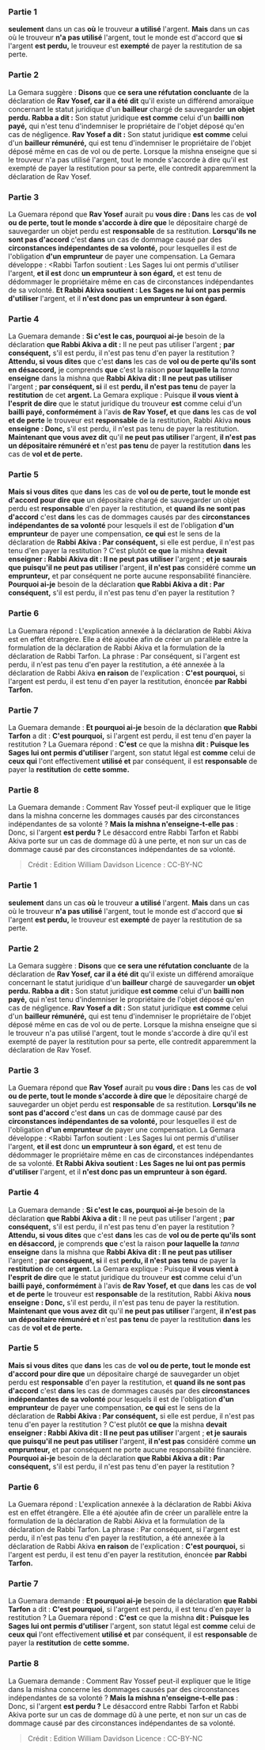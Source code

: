 
### Partie 1
<b>seulement</b> dans un cas <b>où</b> le trouveur <b>a utilisé</b> l'argent. <b>Mais</b> dans un cas où le trouveur <b>n'a pas utilisé</b> l'argent, tout le monde est d'accord que <b>si</b> l'argent <b>est perdu,</b> le trouveur est <b>exempté</b> de payer la restitution de sa perte.

### Partie 2
La Gemara suggère : <b>Disons</b> que <b>ce sera une réfutation concluante</b> de la déclaration de <b>Rav Yosef, car il a été dit</b> qu'il existe un différend amoraïque concernant le statut juridique d'un <b>bailleur</b> chargé de sauvegarder <b>un objet perdu. Rabba a dit :</b> Son statut juridique <b>est comme</b> celui d'un <b>bailli non payé,</b> qui n'est tenu d'indemniser le propriétaire de l'objet déposé qu'en cas de négligence. <b>Rav Yosef a dit :</b> Son statut juridique <b>est comme</b> celui d'un <b>bailleur rémunéré,</b> qui est tenu d'indemniser le propriétaire de l'objet déposé même en cas de vol ou de perte. Lorsque la mishna enseigne que si le trouveur n'a pas utilisé l'argent, tout le monde s'accorde à dire qu'il est exempté de payer la restitution pour sa perte, elle contredit apparemment la déclaration de Rav Yosef.

### Partie 3
La Guemara répond que <b>Rav Yosef</b> aurait pu <b>vous dire : Dans</b> les cas de <b>vol ou de perte, tout le monde s'accorde à dire que</b> le dépositaire chargé de sauvegarder un objet perdu est <b>responsable</b> de sa restitution. <b>Lorsqu'ils ne sont pas d'accord</b> c'est <b>dans</b> un cas de dommage causé par des <b>circonstances indépendantes de sa volonté,</b> pour lesquelles il est de l'obligation <b>d'un emprunteur</b> de payer une compensation. La Gemara développe : <Rabbi Tarfon soutient : Les Sages lui ont permis d'utiliser</b> l'argent, <b>et il est</b> donc <b>un emprunteur à son égard,</b> et est tenu de dédommager le propriétaire même en cas de circonstances indépendantes de sa volonté. <b>Et Rabbi Akiva soutient : Les Sages ne lui ont pas permis d'utiliser</b> l'argent, et il <b>n'est donc pas un emprunteur à son égard.</b>

### Partie 4
La Guemara demande : <b>Si c'est le cas, pourquoi ai-je</b> besoin de la déclaration <b>que Rabbi Akiva a dit :</b> Il ne peut pas utiliser l'argent ; <b>par conséquent,</b> s'il est perdu, il n'est pas tenu d'en payer la restitution ? <b>Attendu, si vous dites</b> que c'est <b>dans</b> les cas de <b>vol ou de perte qu'ils sont en désaccord,</b> je comprends <b>que</b> c'est la raison <b>pour laquelle la</b> <i>tanna</i> <b>enseigne</b> dans la mishna que <b>Rabbi Akiva dit : Il ne peut pas utiliser</b> l'argent ; <b>par conséquent, si</b> il est <b>perdu, il n'est pas tenu</b> de payer la <b>restitution</b> de cet <b>argent. </b> La Gemara explique : Puisque <b>il vous vient à l'esprit de dire</b> que le statut juridique du trouveur <b>est</b> comme celui d'un <b>bailli payé, conformément</b> à l'avis <b>de Rav Yosef, et</b> que <b>dans</b> les cas de <b>vol et de perte</b> le trouveur est <b>responsable</b> de la restitution, Rabbi Akiva <b>nous enseigne : Donc,</b> s'il est perdu, il n'est pas tenu de payer la restitution. <b>Maintenant que vous avez dit</b> qu'il <b>ne peut pas utiliser</b> l'argent, <b>il n'est pas un dépositaire rémunéré et</b> n'est <b>pas tenu</b> de payer la restitution <b>dans</b> les cas de <b>vol et de perte.</b>

### Partie 5
<b>Mais si vous dites</b> que <b>dans</b> les cas de <b>vol ou de perte, tout le monde est d'accord pour dire que</b> un dépositaire chargé de sauvegarder un objet perdu est <b>responsable</b> d'en payer la restitution, et <b>quand ils ne sont pas d'accord</b> c'est <b>dans</b> les cas de dommages causés par des <b>circonstances indépendantes de sa volonté</b> pour lesquels il est de l'obligation <b>d'un emprunteur</b> de payer une compensation, <b>ce qui</b> est le sens de la déclaration de <b>Rabbi Akiva : Par conséquent,</b> si elle est perdue, il n'est pas tenu d'en payer la restitution ? C'est plutôt <b>ce que</b> la mishna <b>devait enseigner : Rabbi Akiva dit : Il ne peut pas utiliser</b> l'argent ; <b>et je saurais que puisqu'il ne peut pas utiliser</b> l'argent, <b>il n'est pas</b> considéré comme <b>un emprunteur,</b> et par conséquent ne porte aucune responsabilité financière. <b>Pourquoi ai-je</b> besoin de la déclaration <b>que Rabbi Akiva a dit : Par conséquent,</b> s'il est perdu, il n'est pas tenu d'en payer la restitution ?

### Partie 6
La Guemara répond : L'explication annexée à la déclaration de Rabbi Akiva est en effet étrangère. Elle a été ajoutée afin de créer un parallèle entre la formulation de la déclaration de Rabbi Akiva et la formulation de la déclaration de Rabbi Tarfon. La phrase : Par conséquent, si l'argent est perdu, il n'est pas tenu d'en payer la restitution, a été annexée à la déclaration de Rabbi Akiva <b>en raison</b> de l'explication : <b>C'est pourquoi,</b> si l'argent est perdu, il est tenu d'en payer la restitution, énoncée <b>par Rabbi Tarfon.</b>

### Partie 7
La Guemara demande : <b>Et pourquoi ai-je</b> besoin de la déclaration <b>que Rabbi Tarfon</b> a dit : <b>C'est pourquoi,</b> si l'argent est perdu, il est tenu d'en payer la restitution ? La Guemara répond : <b>C'est</b> ce que la mishna <b>dit : Puisque les Sages lui ont permis d'utiliser</b> l'argent, son statut légal est <b>comme</b> celui de <b>ceux qui</b> l'ont effectivement <b>utilisé et</b> par conséquent, il est <b>responsable</b> de payer la <b>restitution</b> de <b>cette somme.</b>

### Partie 8
La Guemara demande : Comment Rav Yossef peut-il expliquer que le litige dans la mishna concerne les dommages causés par des circonstances indépendantes de sa volonté ? <b>Mais la mishna n'enseigne-t-elle pas</b> : </b> Donc, si l'argent <b>est perdu ?</b> Le désaccord entre Rabbi Tarfon et Rabbi Akiva porte sur un cas de dommage dû à une perte, et non sur un cas de dommage causé par des circonstances indépendantes de sa volonté.

>Crédit : Edition William Davidson
>Licence : CC-BY-NC
### Partie 1
<b>seulement</b> dans un cas <b>où</b> le trouveur <b>a utilisé</b> l'argent. <b>Mais</b> dans un cas où le trouveur <b>n'a pas utilisé</b> l'argent, tout le monde est d'accord que <b>si</b> l'argent <b>est perdu,</b> le trouveur est <b>exempté</b> de payer la restitution de sa perte.

### Partie 2
La Gemara suggère : <b>Disons</b> que <b>ce sera une réfutation concluante</b> de la déclaration de <b>Rav Yosef, car il a été dit</b> qu'il existe un différend amoraïque concernant le statut juridique d'un <b>bailleur</b> chargé de sauvegarder <b>un objet perdu. Rabba a dit :</b> Son statut juridique <b>est comme</b> celui d'un <b>bailli non payé,</b> qui n'est tenu d'indemniser le propriétaire de l'objet déposé qu'en cas de négligence. <b>Rav Yosef a dit :</b> Son statut juridique <b>est comme</b> celui d'un <b>bailleur rémunéré,</b> qui est tenu d'indemniser le propriétaire de l'objet déposé même en cas de vol ou de perte. Lorsque la mishna enseigne que si le trouveur n'a pas utilisé l'argent, tout le monde s'accorde à dire qu'il est exempté de payer la restitution pour sa perte, elle contredit apparemment la déclaration de Rav Yosef.

### Partie 3
La Guemara répond que <b>Rav Yosef</b> aurait pu <b>vous dire : Dans</b> les cas de <b>vol ou de perte, tout le monde s'accorde à dire que</b> le dépositaire chargé de sauvegarder un objet perdu est <b>responsable</b> de sa restitution. <b>Lorsqu'ils ne sont pas d'accord</b> c'est <b>dans</b> un cas de dommage causé par des <b>circonstances indépendantes de sa volonté,</b> pour lesquelles il est de l'obligation <b>d'un emprunteur</b> de payer une compensation. La Gemara développe : <Rabbi Tarfon soutient : Les Sages lui ont permis d'utiliser</b> l'argent, <b>et il est</b> donc <b>un emprunteur à son égard,</b> et est tenu de dédommager le propriétaire même en cas de circonstances indépendantes de sa volonté. <b>Et Rabbi Akiva soutient : Les Sages ne lui ont pas permis d'utiliser</b> l'argent, et il <b>n'est donc pas un emprunteur à son égard.</b>

### Partie 4
La Guemara demande : <b>Si c'est le cas, pourquoi ai-je</b> besoin de la déclaration <b>que Rabbi Akiva a dit :</b> Il ne peut pas utiliser l'argent ; <b>par conséquent,</b> s'il est perdu, il n'est pas tenu d'en payer la restitution ? <b>Attendu, si vous dites</b> que c'est <b>dans</b> les cas de <b>vol ou de perte qu'ils sont en désaccord,</b> je comprends <b>que</b> c'est la raison <b>pour laquelle la</b> <i>tanna</i> <b>enseigne</b> dans la mishna que <b>Rabbi Akiva dit : Il ne peut pas utiliser</b> l'argent ; <b>par conséquent, si</b> il est <b>perdu, il n'est pas tenu</b> de payer la <b>restitution</b> de cet <b>argent. </b> La Gemara explique : Puisque <b>il vous vient à l'esprit de dire</b> que le statut juridique du trouveur <b>est</b> comme celui d'un <b>bailli payé, conformément</b> à l'avis <b>de Rav Yosef, et</b> que <b>dans</b> les cas de <b>vol et de perte</b> le trouveur est <b>responsable</b> de la restitution, Rabbi Akiva <b>nous enseigne : Donc,</b> s'il est perdu, il n'est pas tenu de payer la restitution. <b>Maintenant que vous avez dit</b> qu'il <b>ne peut pas utiliser</b> l'argent, <b>il n'est pas un dépositaire rémunéré et</b> n'est <b>pas tenu</b> de payer la restitution <b>dans</b> les cas de <b>vol et de perte.</b>

### Partie 5
<b>Mais si vous dites</b> que <b>dans</b> les cas de <b>vol ou de perte, tout le monde est d'accord pour dire que</b> un dépositaire chargé de sauvegarder un objet perdu est <b>responsable</b> d'en payer la restitution, et <b>quand ils ne sont pas d'accord</b> c'est <b>dans</b> les cas de dommages causés par des <b>circonstances indépendantes de sa volonté</b> pour lesquels il est de l'obligation <b>d'un emprunteur</b> de payer une compensation, <b>ce qui</b> est le sens de la déclaration de <b>Rabbi Akiva : Par conséquent,</b> si elle est perdue, il n'est pas tenu d'en payer la restitution ? C'est plutôt <b>ce que</b> la mishna <b>devait enseigner : Rabbi Akiva dit : Il ne peut pas utiliser</b> l'argent ; <b>et je saurais que puisqu'il ne peut pas utiliser</b> l'argent, <b>il n'est pas</b> considéré comme <b>un emprunteur,</b> et par conséquent ne porte aucune responsabilité financière. <b>Pourquoi ai-je</b> besoin de la déclaration <b>que Rabbi Akiva a dit : Par conséquent,</b> s'il est perdu, il n'est pas tenu d'en payer la restitution ?

### Partie 6
La Guemara répond : L'explication annexée à la déclaration de Rabbi Akiva est en effet étrangère. Elle a été ajoutée afin de créer un parallèle entre la formulation de la déclaration de Rabbi Akiva et la formulation de la déclaration de Rabbi Tarfon. La phrase : Par conséquent, si l'argent est perdu, il n'est pas tenu d'en payer la restitution, a été annexée à la déclaration de Rabbi Akiva <b>en raison</b> de l'explication : <b>C'est pourquoi,</b> si l'argent est perdu, il est tenu d'en payer la restitution, énoncée <b>par Rabbi Tarfon.</b>

### Partie 7
La Guemara demande : <b>Et pourquoi ai-je</b> besoin de la déclaration <b>que Rabbi Tarfon</b> a dit : <b>C'est pourquoi,</b> si l'argent est perdu, il est tenu d'en payer la restitution ? La Guemara répond : <b>C'est</b> ce que la mishna <b>dit : Puisque les Sages lui ont permis d'utiliser</b> l'argent, son statut légal est <b>comme</b> celui de <b>ceux qui</b> l'ont effectivement <b>utilisé et</b> par conséquent, il est <b>responsable</b> de payer la <b>restitution</b> de <b>cette somme.</b>

### Partie 8
La Guemara demande : Comment Rav Yossef peut-il expliquer que le litige dans la mishna concerne les dommages causés par des circonstances indépendantes de sa volonté ? <b>Mais la mishna n'enseigne-t-elle pas</b> : </b> Donc, si l'argent <b>est perdu ?</b> Le désaccord entre Rabbi Tarfon et Rabbi Akiva porte sur un cas de dommage dû à une perte, et non sur un cas de dommage causé par des circonstances indépendantes de sa volonté.

>Crédit : Edition William Davidson
>Licence : CC-BY-NC